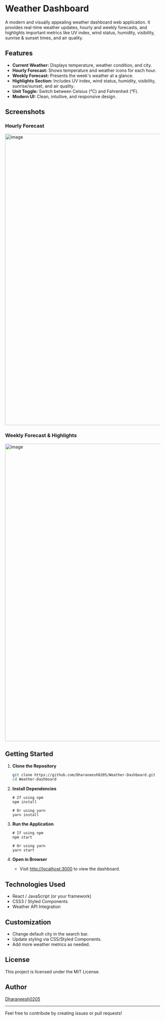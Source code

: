 # Weather Dashboard

A modern and visually appealing weather dashboard web application. It provides real-time weather updates, hourly and weekly forecasts, and highlights important metrics like UV index, wind status, humidity, visibility, sunrise & sunset times, and air quality.

## Features

- **Current Weather:** Displays temperature, weather condition, and city.
- **Hourly Forecast:** Shows temperature and weather icons for each hour.
- **Weekly Forecast:** Presents the week's weather at a glance.
- **Highlights Section:** Includes UV index, wind status, humidity, visibility, sunrise/sunset, and air quality.
- **Unit Toggle:** Switch between Celsius (°C) and Fahrenheit (°F).
- **Modern UI:** Clean, intuitive, and responsive design.

## Screenshots

### Hourly Forecast

<img width="1885" height="949" alt="image" src="https://github.com/user-attachments/assets/ee892380-fca9-4364-a8bf-925d76074783" />


### Weekly Forecast & Highlights

<img width="1902" height="969" alt="image" src="https://github.com/user-attachments/assets/c06f312d-f9ba-4d3c-b492-fcd53ac46c30" />


## Getting Started

1. **Clone the Repository**
    ```bash
    git clone https://github.com/Dharaneesh0205/Weather-Dashboard.git
    cd Weather-Dashboard
    ```

2. **Install Dependencies**
    ```
    # If using npm
    npm install

    # Or using yarn
    yarn install
    ```

3. **Run the Application**
    ```
    # If using npm
    npm start

    # Or using yarn
    yarn start
    ```

4. **Open in Browser**
    - Visit [http://localhost:3000](http://localhost:3000) to view the dashboard.

## Technologies Used

- React / JavaScript (or your framework)
- CSS3 / Styled Components
- Weather API Integration

## Customization

- Change default city in the search bar.
- Update styling via CSS/Styled Components.
- Add more weather metrics as needed.

## License

This project is licensed under the MIT License.

## Author

[Dharaneesh0205](https://github.com/Dharaneesh0205)

---

Feel free to contribute by creating issues or pull requests!
